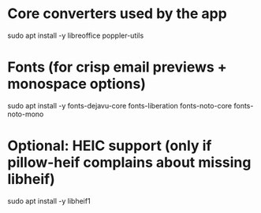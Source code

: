 # Core converters used by the app
sudo apt install -y libreoffice poppler-utils

# Fonts (for crisp email previews + monospace options)
sudo apt install -y fonts-dejavu-core fonts-liberation fonts-noto-core fonts-noto-mono

# Optional: HEIC support (only if pillow-heif complains about missing libheif)
sudo apt install -y libheif1
